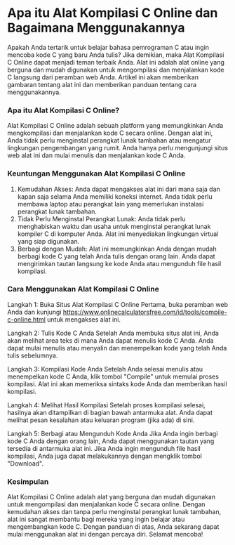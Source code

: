 Apa itu Alat Kompilasi C Online dan Bagaimana Menggunakannya
============================================================

Apakah Anda tertarik untuk belajar bahasa pemrograman C atau ingin mencoba kode C yang baru Anda tulis? Jika demikian, maka Alat Kompilasi C Online dapat menjadi teman terbaik Anda. Alat ini adalah alat online yang berguna dan mudah digunakan untuk mengompilasi dan menjalankan kode C langsung dari peramban web Anda. Artikel ini akan memberikan gambaran tentang alat ini dan memberikan panduan tentang cara menggunakannya.

### Apa itu Alat Kompilasi C Online?

Alat Kompilasi C Online adalah sebuah platform yang memungkinkan Anda mengkompilasi dan menjalankan kode C secara online. Dengan alat ini, Anda tidak perlu menginstal perangkat lunak tambahan atau mengatur lingkungan pengembangan yang rumit. Anda hanya perlu mengunjungi situs web alat ini dan mulai menulis dan menjalankan kode C Anda.

### Keuntungan Menggunakan Alat Kompilasi C Online

1. Kemudahan Akses: Anda dapat mengakses alat ini dari mana saja dan kapan saja selama Anda memiliki koneksi internet. Anda tidak perlu membawa laptop atau perangkat lain yang memerlukan instalasi perangkat lunak tambahan.
2. Tidak Perlu Menginstal Perangkat Lunak: Anda tidak perlu menghabiskan waktu dan usaha untuk menginstal perangkat lunak kompiler C di komputer Anda. Alat ini menyediakan lingkungan virtual yang siap digunakan.
3. Berbagi dengan Mudah: Alat ini memungkinkan Anda dengan mudah berbagi kode C yang telah Anda tulis dengan orang lain. Anda dapat mengirimkan tautan langsung ke kode Anda atau mengunduh file hasil kompilasi.

### Cara Menggunakan Alat Kompilasi C Online

Langkah 1: Buka Situs Alat Kompilasi C Online Pertama, buka peramban web Anda dan kunjungi <https://www.onlinecalculatorsfree.com/id/tools/compile-c-online.html> untuk mengakses alat ini.

Langkah 2: Tulis Kode C Anda Setelah Anda membuka situs alat ini, Anda akan melihat area teks di mana Anda dapat menulis kode C Anda. Anda dapat mulai menulis atau menyalin dan menempelkan kode yang telah Anda tulis sebelumnya.

Langkah 3: Kompilasi Kode Anda Setelah Anda selesai menulis atau menempelkan kode C Anda, klik tombol "Compile" untuk memulai proses kompilasi. Alat ini akan memeriksa sintaks kode Anda dan memberikan hasil kompilasi.

Langkah 4: Melihat Hasil Kompilasi Setelah proses kompilasi selesai, hasilnya akan ditampilkan di bagian bawah antarmuka alat. Anda dapat melihat pesan kesalahan atau keluaran program (jika ada) di sini.

Langkah 5: Berbagi atau Mengunduh Kode Anda Jika Anda ingin berbagi kode C Anda dengan orang lain, Anda dapat menggunakan tautan yang tersedia di antarmuka alat ini. Jika Anda ingin mengunduh file hasil kompilasi, Anda juga dapat melakukannya dengan mengklik tombol "Download".

### Kesimpulan

Alat Kompilasi C Online adalah alat yang berguna dan mudah digunakan untuk mengompilasi dan menjalankan kode C secara online. Dengan kemudahan akses dan tanpa perlu menginstal perangkat lunak tambahan, alat ini sangat membantu bagi mereka yang ingin belajar atau mengembangkan kode C. Dengan panduan di atas, Anda sekarang dapat mulai menggunakan alat ini dengan percaya diri. Selamat mencoba!
